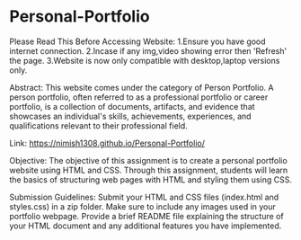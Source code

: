 # Personal-Portfolio

Please Read This Before Accessing Website:
1.Ensure you have good internet connection.
2.Incase if any img,video showing error then 'Refresh' the page.
3.Website is now only compatible with desktop,laptop versions only.

Abstract:
This website comes under the category of Person Portfolio. A person portfolio, often referred to as a professional portfolio or career portfolio, is a collection of documents, artifacts, and evidence that showcases an individual's skills, achievements, experiences, and qualifications relevant to their professional field. 

Link:  https://nimish1308.github.io/Personal-Portfolio/

Objective:
The objective of this assignment is to create a personal portfolio website using HTML
and CSS. Through this assignment, students will learn the basics of structuring web
pages with HTML and styling them using CSS.

Submission Guidelines:
Submit your HTML and CSS files (index.html and styles.css) in a zip folder.
Make sure to include any images used in your portfolio webpage.
Provide a brief README file explaining the structure of your HTML document
and any additional features you have implemented.

